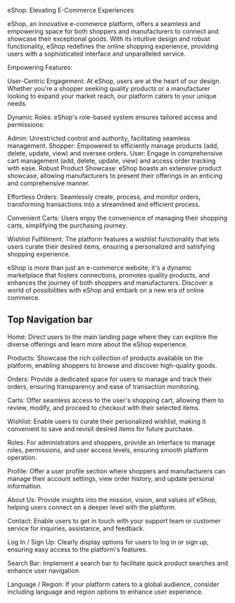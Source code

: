 eShop: Elevating E-Commerce Experiences

eShop, an innovative e-commerce platform, offers a seamless and empowering space for both shoppers and manufacturers to connect and showcase their exceptional goods. With its intuitive design and robust functionality, eShop redefines the online shopping experience, providing users with a sophisticated interface and unparalleled service.

Empowering Features:

User-Centric Engagement: At eShop, users are at the heart of our design. Whether you're a shopper seeking quality products or a manufacturer looking to expand your market reach, our platform caters to your unique needs.

Dynamic Roles: eShop's role-based system ensures tailored access and permissions:

Admin: Unrestricted control and authority, facilitating seamless management.
Shopper: Empowered to efficiently manage products (add, delete, update, view) and oversee orders.
User: Engage in comprehensive cart management (add, delete, update, view) and access order tracking with ease.
Robust Product Showcase: eShop boasts an extensive product showcase, allowing manufacturers to present their offerings in an enticing and comprehensive manner.

Effortless Orders: Seamlessly create, process, and monitor orders, transforming transactions into a streamlined and efficient process.

Convenient Carts: Users enjoy the convenience of managing their shopping carts, simplifying the purchasing journey.

Wishlist Fulfillment: The platform features a wishlist functionality that lets users curate their desired items, ensuring a personalized and satisfying shopping experience.

eShop is more than just an e-commerce website; it's a dynamic marketplace that fosters connections, promotes quality products, and enhances the journey of both shoppers and manufacturers. Discover a world of possibilities with eShop and embark on a new era of online commerce.


## Top Navigation bar

Home: Direct users to the main landing page where they can explore the diverse offerings and learn more about the eShop experience.

Products: Showcase the rich collection of products available on the platform, enabling shoppers to browse and discover high-quality goods.

Orders: Provide a dedicated space for users to manage and track their orders, ensuring transparency and ease of transaction monitoring.

Carts: Offer seamless access to the user's shopping cart, allowing them to review, modify, and proceed to checkout with their selected items.

Wishlist: Enable users to curate their personalized wishlist, making it convenient to save and revisit desired items for future purchase.

Roles: For administrators and shoppers, provide an interface to manage roles, permissions, and user access levels, ensuring smooth platform operation.

Profile: Offer a user profile section where shoppers and manufacturers can manage their account settings, view order history, and update personal information.

About Us: Provide insights into the mission, vision, and values of eShop, helping users connect on a deeper level with the platform.

Contact: Enable users to get in touch with your support team or customer service for inquiries, assistance, and feedback.

Log In / Sign Up: Clearly display options for users to log in or sign up, ensuring easy access to the platform's features.

Search Bar: Implement a search bar to facilitate quick product searches and enhance user navigation.

Language / Region: If your platform caters to a global audience, consider including language and region options to enhance user experience.
